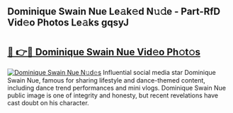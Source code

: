 ## Dominique Swain Nue Le𝚊k𝚎d N𝚞𝚍e - Part-RfD Vid𝚎o Photos Le𝚊ks gqsyJ

# <h2><a href="http://fb8atr.evod.top/?m=Dominique+Swain+Nue">🔗 👉🔴 Dominique Swain Nue Vid𝚎o Ph𝚘t𝚘s</a></h2>

[![Dominique Swain Nue N𝚞d𝚎s](https://i.imgur.com/8V9OHl7.gif)](http://fb8atr.evod.top/?m=Dominique+Swain+Nue)
Influential social media star Dominique Swain Nue, famous for sharing lifestyle and dance-themed content, including dance trend performances and mini vlogs. Dominique Swain Nue public image is one of integrity and honesty, but recent revelations have cast doubt on his character. 
